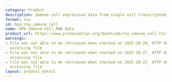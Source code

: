 ```yaml
---
category: Product
description: Immune cell expression data from single cell transcriptomics studies
format: tsv
id: hpa.rna_immune_cell
name: HPA Immune Cell RNA Data
product_url: https://www.proteinatlas.org/download/rna_immune_cell.tsv.zip
warnings:
- File was not able to be retrieved when checked on 2025-10-28_ HTTP 404 error when
  accessing file
- File was not able to be retrieved when checked on 2025-10-27_ HTTP 404 error when
  accessing file
- File was not able to be retrieved when checked on 2025-10-21_ HTTP 403 error when
  accessing file
layout: product_detail
---
```

